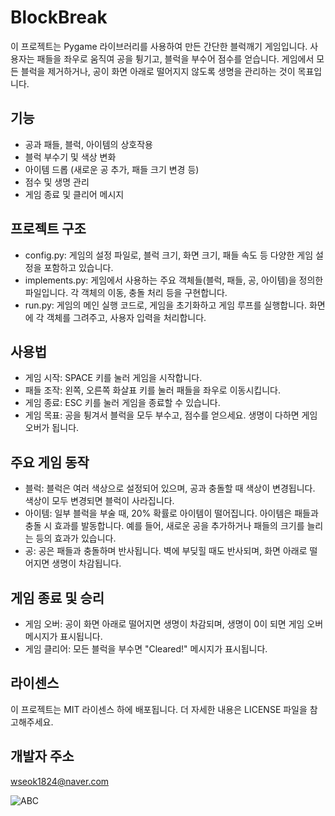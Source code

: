 # BlockBreak


이 프로젝트는 Pygame 라이브러리를 사용하여 만든 간단한 블럭깨기 게임입니다. 사용자는 패들을 좌우로 움직여 공을 튕기고, 블럭을 부수어 점수를 얻습니다. 게임에서 모든 블럭을 제거하거나, 공이 화면 아래로 떨어지지 않도록 생명을 관리하는 것이 목표입니다.

## 기능
* 공과 패들, 블럭, 아이템의 상호작용
* 블럭 부수기 및 색상 변화
* 아이템 드롭 (새로운 공 추가, 패들 크기 변경 등)
* 점수 및 생명 관리
* 게임 종료 및 클리어 메시지


## 프로젝트 구조
* config.py: 게임의 설정 파일로, 블럭 크기, 화면 크기, 패들 속도 등 다양한 게임 설정을 포함하고 있습니다.
* implements.py: 게임에서 사용하는 주요 객체들(블럭, 패들, 공, 아이템)을 정의한 파일입니다. 각 객체의 이동, 충돌 처리 등을 구현합니다.
* run.py: 게임의 메인 실행 코드로, 게임을 초기화하고 게임 루프를 실행합니다. 화면에 각 객체를 그려주고, 사용자 입력을 처리합니다.


## 사용법
* 게임 시작: SPACE 키를 눌러 게임을 시작합니다.
* 패들 조작: 왼쪽, 오른쪽 화살표 키를 눌러 패들을 좌우로 이동시킵니다.
* 게임 종료: ESC 키를 눌러 게임을 종료할 수 있습니다.
* 게임 목표: 공을 튕겨서 블럭을 모두 부수고, 점수를 얻으세요. 생명이 다하면 게임 오버가 됩니다.


## 주요 게임 동작
* 블럭: 블럭은 여러 색상으로 설정되어 있으며, 공과 충돌할 때 색상이 변경됩니다. 색상이 모두 변경되면 블럭이 사라집니다.
* 아이템: 일부 블럭을 부술 때, 20% 확률로 아이템이 떨어집니다. 아이템은 패들과 충돌 시 효과를 발동합니다. 예를 들어, 새로운 공을 추가하거나 패들의 크기를 늘리는 등의 효과가 있습니다.
* 공: 공은 패들과 충돌하며 반사됩니다. 벽에 부딪힐 때도 반사되며, 화면 아래로 떨어지면 생명이 차감됩니다.


## 게임 종료 및 승리
* 게임 오버: 공이 화면 아래로 떨어지면 생명이 차감되며, 생명이 0이 되면 게임 오버 메시지가 표시됩니다.
* 게임 클리어: 모든 블럭을 부수면 "Cleared!" 메시지가 표시됩니다.


## 라이센스
이 프로젝트는 MIT 라이센스 하에 배포됩니다. 더 자세한 내용은 LICENSE 파일을 참고해주세요.

## 개발자 주소
wseok1824@naver.com

![ABC](https://github.com/user-attachments/assets/76bfd153-756b-4d80-b18c-916d1ac9d156)
